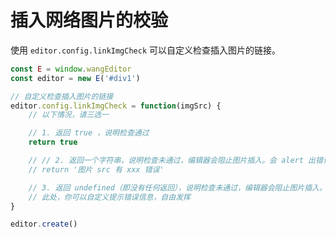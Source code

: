 # 插入网络图片的校验

使用 `editor.config.linkImgCheck` 可以自定义检查插入图片的链接。

```js
const E = window.wangEditor
const editor = new E('#div1')

// 自定义检查插入图片的链接
editor.config.linkImgCheck = function(imgSrc) {
    // 以下情况，请三选一

    // 1. 返回 true ，说明检查通过
    return true

    // // 2. 返回一个字符串，说明检查未通过，编辑器会阻止图片插入。会 alert 出错误信息（即返回的字符串）
    // return '图片 src 有 xxx 错误'

    // 3. 返回 undefined（即没有任何返回），说明检查未通过，编辑器会阻止图片插入。
    // 此处，你可以自定义提示错误信息，自由发挥
}

editor.create()
```
